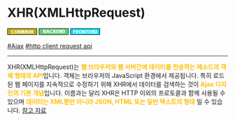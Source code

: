 # XHR(XMLHttpRequest)

![Common](../../2TAT1C/Label_Common.png)
![Backend](../../2TAT1C/Label_Backend.png)
![Frontend](../../2TAT1C/Label_Frontend.png)

<a href="https://www.google.com/search?q=ajax+xhr&oq=Ajax+xhr&aqs=chrome.0.0i457j0l7.1830j0j4&sourceid=chrome&ie=UTF-8">#Ajax</a>
<a href="https://www.google.com/search?sxsrf=ALeKk00pXUW_ZWNwQXJVfL8zIir_K0KA7Q%3A1604652211301&ei=swylX-PzEYLbhwP63ZvYDw&q=axios&oq=axios&gs_lcp=CgZwc3ktYWIQAzIHCAAQyQMQQzIFCAAQkQIyBAgAEEMyBQgAEJECMgQIABBDMgQIABBDMgQIABBDMgQIABBDMgQIABBDMgQIABBDOgQIABBHOgQIIxAnUK6NAVjkkgFg25MBaABwBHgAgAGKAYgB9AOSAQMwLjSYAQCgAQGqAQdnd3Mtd2l6yAEIwAEB&sclient=psy-ab&ved=0ahUKEwijmauow-3sAhWC7WEKHfruBvsQ4dUDCA0&uact=5">#http client request api</a>

---

XHR(XMLHttpRequest)는 <span style="color:#FFBF00; font-weight:bold;">웹 브라우저와 웹 서버간에 데이터를 전송하는 메소드의 객체 형태의 API</span>입니다. 객체는 브라우저의 JavaScript 환경에서 제공됩니다. 특히 로드된 웹 페이지를 지속적으로 수정하기 위해 XHR에서 데이터를 검색하는 것이 <span style="color:#FFBF00; font-weight:bold;">Ajax 디자인의 기본 개념</span>입니다. 이름과는 달리 XHR은 HTTP 이외의 프로토콜과 함께 사용될 수 있으며 <span style="color:#FFBF00; font-weight:bold;">데이터는 XML뿐만 아니라 JSON, HTML 또는 일반 텍스트의 형태</span> 일 수 있습니다. <a href="https://en.wikipedia.org/wiki/XMLHttpRequest">참고 자료</a>
